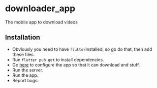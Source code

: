 # downloader_app
The mobile app to download videos

## Installation
* Obviously you need to have `flutter`installed, so go do that, then add these files.
* Run `flutter pub get` to install dependencies.
* Go [here](https://pub.dev/packages/flutter_downloader) to configure the app so that it can download and stuff.
* Run the server.
* Run the app.
* Report bugs.
